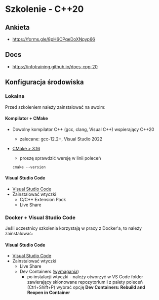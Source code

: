 # Szkolenie - C++20 #

## Ankieta 

* https://forms.gle/8pH6CPqeDoXNpyp66

## Docs

* https://infotraining.github.io/docs-cpp-20

## Konfiguracja środowiska

### Lokalna

Przed szkoleniem należy zainstalować na swoim:

#### Kompilator + CMake

* Dowolny kompilator C++ (gcc, clang, Visual C++) wspierający C++20
  * zalecane: gcc-12.2+, Visual Studio 2022

* [CMake > 3.16](https://cmake.org/)
  * proszę sprawdzić wersję w linii poleceń

  ```
  cmake --version
  ```

#### Visual Studio Code

* [Visual Studio Code](https://code.visualstudio.com/)
* Zainstalować wtyczki
  * C/C++ Extension Pack
  * Live Share

### Docker + Visual Studio Code

Jeśli uczestnicy szkolenia korzystają w pracy z Docker'a, to należy zainstalować:

#### Visual Studio Code

* [Visual Studio Code](https://code.visualstudio.com/)
* Zainstalować wtyczki
  * Live Share
  * Dev Containers ([wymagania](https://code.visualstudio.com/docs/devcontainers/containers#_system-requirements))
    * po instalacji wtyczki - należy otworzyć w VS Code folder zawierający sklonowane repozytorium i
      z palety poleceń (Ctrl+Shift+P) wybrać opcję **Dev Containers: Rebuild and Reopen in Container**

